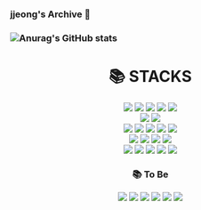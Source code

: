 ### jjeong's Archive 💛

### ![Anurag's GitHub stats](https://github-readme-stats.vercel.app/api?username=jjeong1015&show_icons=true&theme=great-gatsby)
<div align=center><h1>📚 STACKS</h1></div>

<div align=center> 
  <img src="https://img.shields.io/badge/C-A8B9CC?style=for-the-badge&logo=C&logoColor=white">
  <img src="https://img.shields.io/badge/Java-007396?style=for-the-badge&logo=Java&logoColor=white"> 
  <img src="https://img.shields.io/badge/Spring-6DB33F?style=for-the-badge&logo=Spring&logoColor=white"> 
  <img src="https://img.shields.io/badge/SpringBoot-6DB33F?style=for-the-badge&logo=SpringBoot&logoColor=white"> 
  <img src="https://img.shields.io/badge/SpringSecurity-6DB33F?style=for-the-badge&logo=SpringSecurity&logoColor=white">
  <br>
  
  <img src="https://img.shields.io/badge/Oracle-F80000?style=for-the-badge&logo=Oracle&logoColor=white"> 
  <img src="https://img.shields.io/badge/MySQL-4479A1?style=for-the-badge&logo=MySQL&logoColor=white"> 
  <br>

  <img src="https://img.shields.io/badge/Linux-FCC624?style=for-the-badge&logo=linux&logoColor=black"> 
  <img src="https://img.shields.io/badge/VirtualBox-183A61?style=for-the-badge&logo=VirtualBox&logoColor=black"> 
  <img src="https://img.shields.io/badge/Docker-2496ED?style=for-the-badge&logo=Docker&logoColor=black"> 
  <img src="https://img.shields.io/badge/AmazonEC2-FF9900?style=for-the-badge&logo=AmazonEC2&logoColor=white"> 
  <img src="https://img.shields.io/badge/AmazonRDS-527FFF?style=for-the-badge&logo=AmazonRDS&logoColor=white"> 
  <br>

  <img src="https://img.shields.io/badge/ElasticStack-005571?style=for-the-badge&logo=ElasticStack&logoColor=white">
  <img src="https://img.shields.io/badge/ElasticSearch-005571?style=for-the-badge&logo=ElasticSearch&logoColor=white">
  <img src="https://img.shields.io/badge/Kibana-005571?style=for-the-badge&logo=Kibana&logoColor=white">
  <img src="https://img.shields.io/badge/Logstash-005571?style=for-the-badge&logo=Logstash&logoColor=white">
  <br>

  <img src="https://img.shields.io/badge/GithubActions-2088FF?style=for-the-badge&logo=GithubActions&logoColor=white">
  <img src="https://img.shields.io/badge/Git-F05032?style=for-the-badge&logo=git&logoColor=white">
  <img src="https://img.shields.io/badge/Github-181717?style=for-the-badge&logo=github&logoColor=white">
  <img src="https://img.shields.io/badge/Notion-000000?style=for-the-badge&logo=notion&logoColor=white">
  <img src="https://img.shields.io/badge/Slack-4A154B?style=for-the-badge&logo=slack&logoColor=white">
  <br>

  <div align=center><h3>📚 To Be</h3></div>
  <img src="https://img.shields.io/badge/Kubernetes-326CE5?style=for-the-badge&logo=Kubernetes&logoColor=white">
  <img src="https://img.shields.io/badge/Jenkins-D24939?style=for-the-badge&logo=Jenkins&logoColor=white">
  <img src="https://img.shields.io/badge/Terraform-844FBA?style=for-the-badge&logo=Terraform&logoColor=white">
  <img src="https://img.shields.io/badge/Ansible-EE0000?style=for-the-badge&logo=Ansible&logoColor=white">
  <img src="https://img.shields.io/badge/VMware-607078?style=for-the-badge&logo=VMware&logoColor=white">
  <img src="https://img.shields.io/badge/Cisco-1BA0D7?style=for-the-badge&logo=Cisco&logoColor=white">
  
  
</div>
<!--
<img src="https://img.shields.io/badge/Java-007396?style=flat-square&logo=Java&logoColor=white"/> 
[![Solved.ac Profile](http://mazassumnida.wtf/api/v2/generate_badge?boj=shinin2008)](https://solved.ac/shinin2008/)
<a href="s"> <img src="https://github-readme-stats.vercel.app/api/top-langs/?username=jjeong1015&exclude_repo=jjeong1015.github.io&layout=compact&theme=great-gatsby" /> </a>
**jjeong1015/jjeong1015** is a ✨ _special_ ✨ repository because its `README.md` (this file) appears on your GitHub profile.

Here are some ideas to get you started:

- 🔭 I’m currently working on ...
- 🌱 I’m currently learning ...
- 👯 I’m looking to collaborate on ...
- 🤔 I’m looking for help with ...
- 💬 Ask me about ...
- 📫 How to reach me: ...
- 😄 Pronouns: ...
- ⚡ Fun fact: ...
-->
